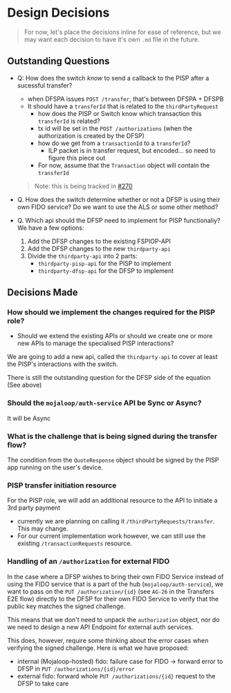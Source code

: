 # Design Decisions

> For now, let's place the decisions inline for ease of reference, but we may want each decision to have it's own `.md` file in the future.

## Outstanding Questions

- Q: How does the switch _know_ to send a callback to the PISP after a sucessful transfer?
  - when DFSPA issues `POST /transfer`, that's between DFSPA  + DFSPB
  - It should have a `transferId` that is related to the `thirdPartyRequest`
    - how does the PISP or Switch know which transaction this `transferId` is related?
    - tx id will be set in the `POST /authorizations` (when the authorization is created by the DFSP)
    - how do we get from a `transactionId` to a `transferId`?
      - ILP packet is in transfer request, but encoded... so need to figure this piece out
    - For now, assume that the `Transaction` object will contain the `transferId`
  > Note: this is being tracked in [#270](https://app.zenhub.com/workspaces/pisp-5e8457b05580fb04a7fd4878/issues/mojaloop/mojaloop/270)

- Q. How does the switch determine whether or not a DFSP is using their own FIDO service? Do we want to use the ALS or some other method?

- Q. Which api should the DFSP need to implement for PISP functionaliy? We have a few options:
    1. Add the DFSP changes to the existing FSPIOP-API
    2. Add the DFSP changes to the new `thirdparty-api`
    3. Divide the `thirdparty-api` into 2 parts: 
        - `thirdparty-pisp-api` for the PISP to implement
        - `thirdparty-dfsp-api` for the DFSP to implement


## Decisions Made

###  How should we implement the changes required for the PISP role? 
 - Should we extend the existing APIs or should we create one or more new APIs to manage the specialised PISP interactions?

We are going to add a new api, called the `thirdparty-api` to cover at least the PISP's interactions with the switch.

There is still the outstanding question for the DFSP side of the equation (See above)


### Should the `mojaloop/auth-service` API be Sync or Async?

It will be Async


### What is the challenge that is being signed during the transfer flow?

The condition from the `QuoteResponse` object should be signed by the PISP app running on the user's device.

### PISP transfer initiation resource

For the PISP role, we will add an additional resource to the API to initiate a 3rd party payment
- currently we are planning on calling it `/thirdPartyRequests/transfer`. This may change.
- For our current implementation work however, we can still use the existing `/transactionRequests` resource.


### Handling of an `/authorization` for external FIDO

In the case where a DFSP wishes to bring their own FIDO Service instead of using the FIDO service that is a part of the hub (`mojaloop/auth-service`), we want to pass on the `PUT /authorization/{id}` (see `AG-26` in the Transfers E2E flow) directly to the DFSP for their own FIDO Service to verify that the public key matches the signed challenge.

This means that we don't need to unpack the `authorization` object, nor do we need to design a new API Endpoint for external auth services.

This does, however, require some thinking about the error cases when verifying the signed challenge. Here is what we have proposed:
- internal (Mojaloop-hosted) fido: failure case for FIDO -> forward error to DFSP in `PUT /authorizations/{id}/error`
- external fido: forward whole `PUT /authorizations/{id}` request to the DFSP to take care
